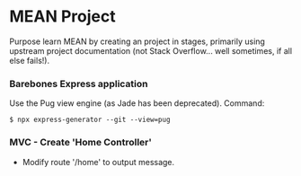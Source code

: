# MEAN Project

Purpose learn MEAN by creating an project in stages, primarily using upstream project documentation (not Stack Overflow... well sometimes, if all else fails!).

### Barebones Express application 
Use the Pug view engine (as Jade has been deprecated).
Command: 

`$ npx express-generator --git --view=pug`

### MVC - Create 'Home Controller'
* Modify route '/home' to output message.
  

